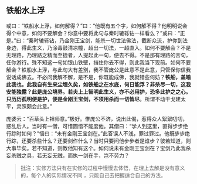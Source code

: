 ##  铁船水上浮

或曰：“铁船水上浮，如何解得？”曰：“他既有五个字，如何解不得？他明明说会得个中意，如何不要解会？你意中要将此句与秦时辘轹钻一样看么？”或曰：“正是。”曰：“秦时辘轹钻，乃金刚王宝剑，能杀一切世法佛法，截断众流，护你到法身边，得此生义，乃涂毒鼓清凉幢，超出一切法，一超直入。如何不要解会？不是无理路，乃理路之精而至捷者，人提起此一句，便去不得。不是那有理路的言句，任你游行。殊不知这一句如银山铁壁，挡住你去不得，则此我当下现前。如何不要解会？铁船水上浮，与此句大有差别，我不管庞公是此意不是此意，只管保你信我说话成佛去。不必问我解不解，是不是，你既能成佛，我就错些何妨？**铁船，盖喻此我也。此我自有生来尘埋久矣，如铁船之在水底，何日能浮？非杀尽一切，这我安能独露？此是庞公境界。若夫上上智明此生义，亦不必用护，恐多此护之之心。只历历孤明便是护，便是金刚王宝剑，不须用杀而一切皆尽**。所谓不动干戈建太平，灵照颇会此意。”

庞婆云：“百草头上祖师意。”极好。惟庞公不济，说出此偈，惹得众人絮絮叨叨，惑乱后人。当时有一僧，可惜圜悟不能度他。其僧曰：“学人到这里，直得步步绝行踪时如何？”悟曰：“未有金刚王宝剑在。”此答误人不浅，罪过罪过。他既步步绝行踪，还要杀些什么？还要剑作什么？当时只要问他步步者是谁步？彼若知道，则大事毕矣。若不知道，则教他知有这个。如何说未有金刚王宝剑在？宝剑乃此我杀妄杀贼之具，若无妄无贼，而执一剑在手，岂不劳力？

> 批注：实修方法只有在实修的过程中慢慢去体悟，在理上去解是没有意义的，每个人的实际情况不同 ，只能自己去把握适合自己的方法。

